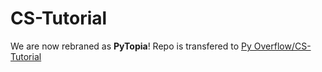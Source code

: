 # CS-Tutorial

We are now rebraned as **PyTopia**! Repo is transfered to [Py Overflow/CS-Tutorial](https://github.com/pyoverflow/CS-Tutorial)
